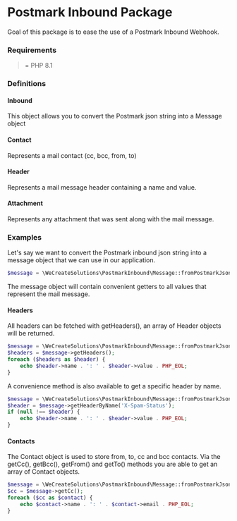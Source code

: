 # Postmark Inbound Package 

Goal of this package is to ease the use of a Postmark Inbound Webhook. 

### Requirements
>= PHP 8.1

### Definitions

#### Inbound

This object allows you to convert the Postmark json string into a Message object

#### Contact

Represents a mail contact (cc, bcc, from, to)

#### Header 

Represents a mail message header containing a name and value. 

#### Attachment

Represents any attachment that was sent along with the mail message. 


### Examples 

Let's say we want to convert the Postmark inbound json string into a message 
object that we can use in our application. 

```php
$message = \WeCreateSolutions\PostmarkInbound\Message::fromPostmarkJson($postmarkJson);
```

The message object will contain convenient getters to all values that represent the mail message.

#### Headers

All headers can be fetched with getHeaders(), an array of Header objects will be returned.

```php
$message = \WeCreateSolutions\PostmarkInbound\Message::fromPostmarkJson($postmarkJson);
$headers = $message->getHeaders();
foreach ($headers as $header) {
    echo $header->name . ': ' . $header->value . PHP_EOL;
}
```

A convenience method is also available to get a specific header by name.

```php
$message = \WeCreateSolutions\PostmarkInbound\Message::fromPostmarkJson($postmarkJson);
$header = $message->getHeaderByName('X-Spam-Status');
if (null !== $header) {
    echo $header->name . ': ' . $header->value . PHP_EOL;
}
```

#### Contacts
The Contact object is used to store from, to, cc and bcc contacts. Via the getCc(), getBcc(), getFrom() and getTo() 
methods you are able to get an array of Contact objects.

```php
$message = \WeCreateSolutions\PostmarkInbound\Message::fromPostmarkJson($postmarkJson);
$cc = $message->getCc();
foreach ($cc as $contact) {
    echo $contact->name . ': ' . $contact->email . PHP_EOL;
}
```
